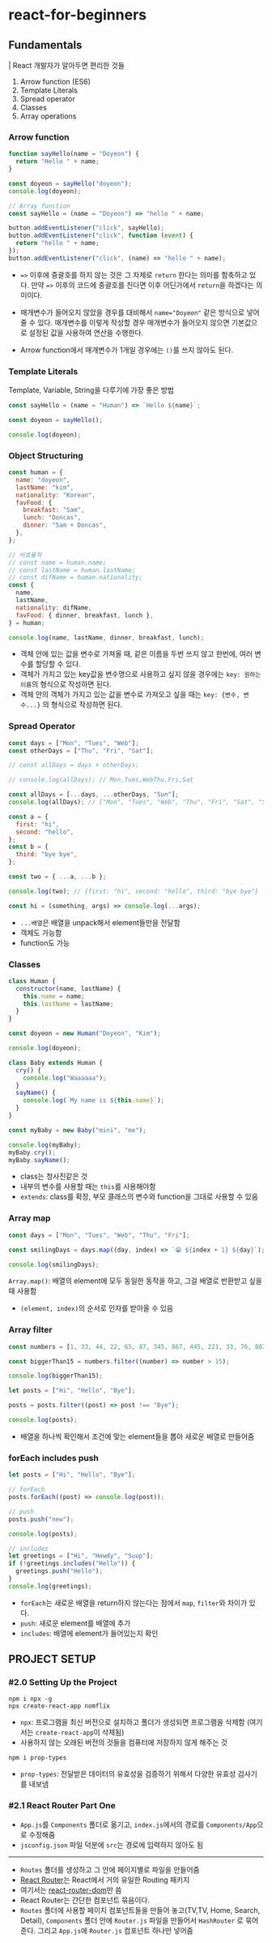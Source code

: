 # react-for-beginners

## Fundamentals

| React 개발자가 알아두면 편리한 것들

1. Arrow function (ES6)
2. Template Literals
3. Spread operator
4. Classes
5. Array operations

### Arrow function

```javascript
function sayHello(name = "Doyeon") {
  return "Hello " + name;
}

const doyeon = sayHello("doyeon");
console.log(doyeon);

// Array function
const sayHello = (name = "Doyeon") => "hello " + name;

button.addEventListener("click", sayHello);
button.addEventListener("click", function (event) {
  return "hello " + name;
});
button.addEventListener("click", (name) => "hello " + name);
```

- `=>` 이후에 중괄호를 하지 않는 것은 그 자체로 `return` 한다는 의미를 함축하고 있다. 만약 `=>` 이후의 코드에 중괄호를 친다면 이후 어딘가에서 `return`을 하겠다는 의미이다.
- 매개변수가 들어오지 않았을 경우를 대비해서 `name="Doyeon"` 같은 방식으로 넣어줄 수 있다. 매개변수를 이렇게 작성할 경우 매개변수가 들어오지 않으면 기본값으로 설정된 값을 사용하여 연산을 수행한다.

- Arrow function에서 매개변수가 1개일 경우에는 `()`를 쓰지 않아도 된다.

### Template Literals

Template, Variable, String을 다루기에 가장 좋은 방법

```javascript
const sayHello = (name = "Human") => `Hello ${name}`;

const doyeon = sayHello();

console.log(doyeon);
```

### Object Structuring

```javascript
const human = {
  name: "doyeon",
  lastName: "kim",
  nationality: "Korean",
  favFood: {
    breakfast: "Sam",
    lunch: "Doncas",
    dinner: "Sam + Doncas",
  },
};

// 비효율적
// const name = human.name;
// const lastName = human.lastName;
// const difName = human.nationality;
const {
  name,
  lastName,
  nationality: difName,
  favFood: { dinner, breakfast, lunch },
} = human;

console.log(name, lastName, dinner, breakfast, lunch);
```

- 객체 안에 있는 값을 변수로 가져올 때, 같은 이름을 두번 쓰지 않고 한번에, 여러 변수를 할당할 수 있다.
- 객체가 가지고 있는 key값을 변수명으로 사용하고 싶지 않을 경우에는 `key: 원하는이름`의 형식으로 작성하면 된다.
- 객체 안의 객체가 가지고 있는 값을 변수로 가져오고 싶을 때는 `key: {변수, 변수...}` 의 형식으로 작성하면 된다.

### Spread Operator

```javascript
const days = ["Mon", "Tues", "Web"];
const otherDays = ["Thu", "Fri", "Sat"];

// const allDays = days + otherDays;

// console.log(allDays); // Mon,Tues,WebThu,Fri,Sat

const allDays = [...days, ...otherDays, "Sun"];
console.log(allDays); // ["Mon", "Tues", "Web", "Thu", "Fri", "Sat", "Sun"]

const a = {
  first: "hi",
  second: "hello",
};
const b = {
  third: "bye bye",
};

const two = { ...a, ...b };

console.log(two); // {first: "hi", second: "hello", third: "bye bye"}

const hi = (something, args) => console.log(...args);
```

- `...배열`은 배열을 unpack해서 element들만을 전달함
- 객체도 가능함
- function도 가능

### Classes

```javascript
class Human {
  constructor(name, lastName) {
    this.name = name;
    this.lastName = lastName;
  }
}

const doyeon = new Human("Doyeon", "Kim");

console.log(doyeon);

class Baby extends Human {
  cry() {
    console.log("Waaaaaa");
  }
  sayName() {
    console.log(`My name is ${this.name}`);
  }
}

const myBaby = new Baby("mini", "me");

console.log(myBaby);
myBaby.cry();
myBaby.sayName();
```

- class는 청사진같은 것
- 내부의 변수를 사용할 때는 `this`를 사용해야함
- `extends`: class를 확장, 부모 클래스의 변수와 function을 그대로 사용할 수 있음

### Array map

```javascript
const days = ["Mon", "Tues", "Web", "Thu", "Fri"];

const smilingDays = days.map((day, index) => `😁 ${index + 1} ${day}`);

console.log(smilingDays);
```

`Array.map()`: 배열의 element에 모두 동일한 동작을 하고, 그걸 배열로 반환받고 싶을 때 사용함

- `(element, index)`의 순서로 인자를 받아올 수 있음

### Array filter

```javascript
const numbers = [1, 33, 44, 22, 65, 87, 345, 867, 445, 221, 33, 76, 882, 48];

const biggerThan15 = numbers.filter((number) => number > 15);

console.log(biggerThan15);

let posts = ["Hi", "Hello", "Bye"];

posts = posts.filter((post) => post !== "Bye");

console.log(posts);
```

- 배열을 하나씩 확인해서 조건에 맞는 element들을 뽑아 새로운 배열로 만들어줌

### forEach includes push

```javascript
let posts = ["Hi", "Hello", "Bye"];

// forEach
posts.forEach((post) => console.log(post));

// push
posts.push("new");

console.log(posts);

// includes
let greetings = ["Hi", "Howdy", "Suup"];
if (!greetings.includes("Hello")) {
  greetings.push("Hello");
}
console.log(greetings);
```

- `forEach`는 새로운 배열을 return하지 않는다는 점에서 `map`, `filter`와 차이가 있다.
- `push`: 새로운 element를 배열에 추가
- `includes`: 배열에 element가 들어있는지 확인

## PROJECT SETUP

### #2.0 Setting Up the Project

```console
npm i npx -g
npx create-react-app nomflix
```

- `npx`: 프로그램을 최신 버전으로 설치하고 폴더가 생성되면 프로그램을 삭제함 (여기서는 `create-react-app`이 삭제됨)
- 사용하지 않는 오래된 버전의 것들을 컴퓨터에 저장하지 않게 해주는 것

```console
npm i prop-types
```

- `prop-types`: 전달받은 데이터의 유효성을 검증하기 위해서 다양한 유효성 검사기를 내보냄

### #2.1 React Router Part One

- `App.js`를 `Components` 폴더로 옮기고, `index.js`에서의 경로를 `Components/App`으로 수정해줌
- `jsconfig.json` 파일 덕분에 `src`는 경로에 입력하지 않아도 됨

---

- `Routes` 폴더를 생성하고 그 안에 페이지별로 파일을 만들어줌
- [React Router](https://github.com/ReactTraining/react-router)는 React에서 거의 유일한 Routing 패키지
- 여기서는 [react-router-dom](https://reactrouter.com/web/guides/quick-start)만 씀
- React Router는 간단한 컴포넌트 묶음이다.
- `Routes` 폴더에 사용할 페이지 컴포넌트들을 만들어 놓고(TV,TV, Home, Search, Detail), `Components` 폴더 안에 `Router.js` 파일을 만들어서 `HashRouter` 로 묶어준다. 그리고 `App.js`에 `Router.js` 컴포넌트 하나만 넣어줌
